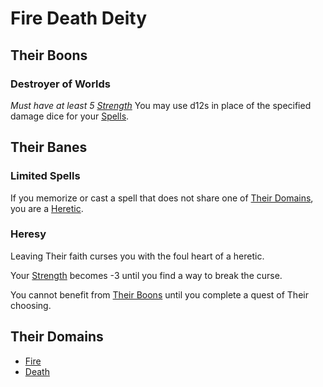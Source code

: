 # Fire Death Deity

## Their Boons

### Destroyer of Worlds

*Must have at least 5 [Strength](../../../Player%20Characters/The%20Ability%20Scores/Strength.md)*
You may use d12s in place of the specified damage dice for your [Spells](../../Spells.md).

## Their Banes

### Limited Spells

If you memorize or cast a spell that does not share one of [Their Domains](Fire%20Death%20Deity.md#Their%20Domains), you are a [Heretic](#Heresy).

### Heresy

Leaving Their faith curses you with the foul heart of a heretic.

Your [Strength](../../../Player%20Characters/The%20Ability%20Scores/Strength.md) becomes -3 until you find a way to break the curse.

You cannot benefit from [Their Boons](Fire%20Death%20Deity.md#Their%20Boons) until you complete a quest of Their choosing.

## Their Domains

- [Fire](../../Spells/Spell%20Domains/Fire.md)
- [Death](../../Spells/Spell%20Domains/Death.md)
